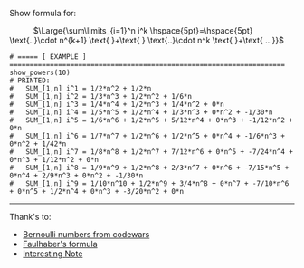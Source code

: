 Show formula for:

$\hspace{30pt}$ $\Large{\sum\limits_{i=1}^n i^k \hspace{5pt}=\hspace{5pt} \text{..}\cdot n^{k+1} \text{ }+\text{ } \text{..}\cdot n^k \text{ }+\text{ ...}}$

$\text{ }$


```
# ===== [ EXAMPLE ] ====================================================================
show_powers(10)
# PRINTED:
#   SUM_[1,n] i^1 = 1/2*n^2 + 1/2*n
#   SUM_[1,n] i^2 = 1/3*n^3 + 1/2*n^2 + 1/6*n
#   SUM_[1,n] i^3 = 1/4*n^4 + 1/2*n^3 + 1/4*n^2 + 0*n
#   SUM_[1,n] i^4 = 1/5*n^5 + 1/2*n^4 + 1/3*n^3 + 0*n^2 + -1/30*n
#   SUM_[1,n] i^5 = 1/6*n^6 + 1/2*n^5 + 5/12*n^4 + 0*n^3 + -1/12*n^2 + 0*n
#   SUM_[1,n] i^6 = 1/7*n^7 + 1/2*n^6 + 1/2*n^5 + 0*n^4 + -1/6*n^3 + 0*n^2 + 1/42*n
#   SUM_[1,n] i^7 = 1/8*n^8 + 1/2*n^7 + 7/12*n^6 + 0*n^5 + -7/24*n^4 + 0*n^3 + 1/12*n^2 + 0*n
#   SUM_[1,n] i^8 = 1/9*n^9 + 1/2*n^8 + 2/3*n^7 + 0*n^6 + -7/15*n^5 + 0*n^4 + 2/9*n^3 + 0*n^2 + -1/30*n
#   SUM_[1,n] i^9 = 1/10*n^10 + 1/2*n^9 + 3/4*n^8 + 0*n^7 + -7/10*n^6 + 0*n^5 + 1/2*n^4 + 0*n^3 + -3/20*n^2 + 0*n
```



----
Thank's to:
* [Bernoulli numbers from codewars](https://www.codewars.com/kata/567ffb369f7f92e53800005b)
* [Faulhaber's formula](https://en.m.wikipedia.org/wiki/Faulhaber%27s_formula)
* [Interesting Note](https://dev.mccme.ru/~merzon/pscache/bernoulli-howto-pre.pdf)
